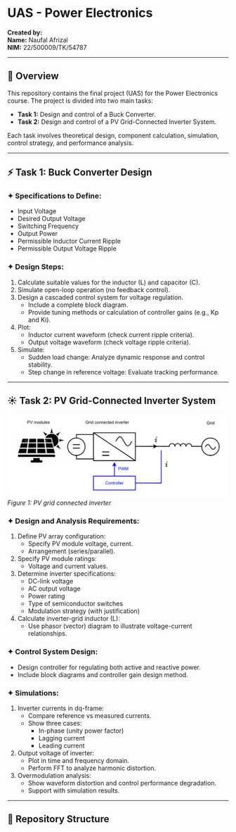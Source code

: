 # UAS - Power Electronics

**Created by:**  
**Name:** Naufal Afrizal  
**NIM:** 22/500009/TK/54787  

---

## 📘 Overview

This repository contains the final project (UAS) for the Power Electronics course. The project is divided into two main tasks:

- **Task 1:** Design and control of a Buck Converter.
- **Task 2:** Design and control of a PV Grid-Connected Inverter System.

Each task involves theoretical design, component calculation, simulation, control strategy, and performance analysis.

---

## ⚡ Task 1: Buck Converter Design

### ✦ Specifications to Define:
- Input Voltage  
- Desired Output Voltage  
- Switching Frequency  
- Output Power  
- Permissible Inductor Current Ripple  
- Permissible Output Voltage Ripple  

### ✦ Design Steps:
1. Calculate suitable values for the inductor (L) and capacitor (C).
2. Simulate open-loop operation (no feedback control).
3. Design a cascaded control system for voltage regulation.
   - Include a complete block diagram.
   - Provide tuning methods or calculation of controller gains (e.g., Kp and Ki).
4. Plot:
   - Inductor current waveform (check current ripple criteria).
   - Output voltage waveform (check voltage ripple criteria).
5. Simulate:
   - Sudden load change: Analyze dynamic response and control stability.
   - Step change in reference voltage: Evaluate tracking performance.

---

## ☀️ Task 2: PV Grid-Connected Inverter System
![PV Grid Connected Inverter](images/pv_inverter_diagram.png)  
*Figure 1: PV grid connected inverter*

### ✦ Design and Analysis Requirements:
1. Define PV array configuration:
   - Specify PV module voltage, current.
   - Arrangement (series/parallel).
2. Specify PV module ratings:
   - Voltage and current values.
3. Determine inverter specifications:
   - DC-link voltage  
   - AC output voltage  
   - Power rating  
   - Type of semiconductor switches  
   - Modulation strategy (with justification)
4. Calculate inverter-grid inductor (L):
   - Use phasor (vector) diagram to illustrate voltage-current relationships.

### ✦ Control System Design:
- Design controller for regulating both active and reactive power.
- Include block diagrams and controller gain design method.

### ✦ Simulations:
1. Inverter currents in dq-frame:
   - Compare reference vs measured currents.
   - Show three cases:
     - In-phase (unity power factor)
     - Lagging current
     - Leading current
2. Output voltage of inverter:
   - Plot in time and frequency domain.
   - Perform FFT to analyze harmonic distortion.
3. Overmodulation analysis:
   - Show waveform distortion and control performance degradation.
   - Support with simulation results.

---

## 📁 Repository Structure

